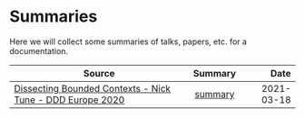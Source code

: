 # Summaries

Here we will collect some summaries of talks, papers, etc. for a documentation.

| Source           | Summary      | Date |
| ------------- |:-------------:| -----:|
| [Dissecting Bounded Contexts - Nick Tune - DDD Europe 2020](https://www.youtube.com/watch?v=zkRfDw0N4W8)|[summary](dissecting-bc-tune.md) | 2021-03-18 |